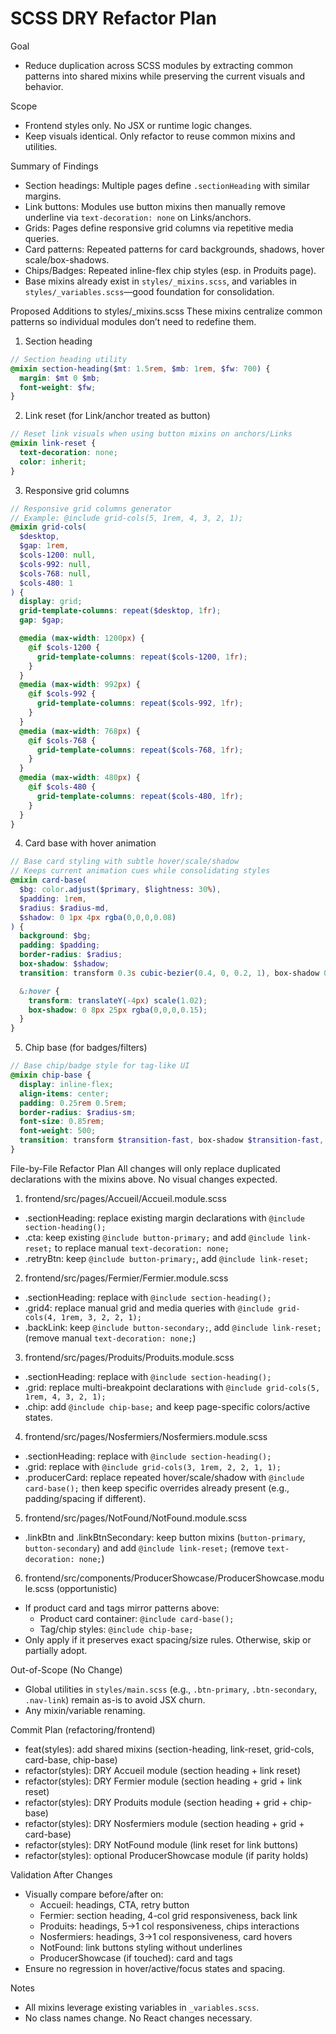 # SCSS DRY Refactor Plan

Goal
- Reduce duplication across SCSS modules by extracting common patterns into shared mixins while preserving the current visuals and behavior.

Scope
- Frontend styles only. No JSX or runtime logic changes.
- Keep visuals identical. Only refactor to reuse common mixins and utilities.

Summary of Findings
- Section headings: Multiple pages define `.sectionHeading` with similar margins.
- Link buttons: Modules use button mixins then manually remove underline via `text-decoration: none` on Links/anchors.
- Grids: Pages define responsive grid columns via repetitive media queries.
- Card patterns: Repeated patterns for card backgrounds, shadows, hover scale/box-shadows.
- Chips/Badges: Repeated inline-flex chip styles (esp. in Produits page).
- Base mixins already exist in `styles/_mixins.scss`, and variables in `styles/_variables.scss`—good foundation for consolidation.

Proposed Additions to styles/_mixins.scss
These mixins centralize common patterns so individual modules don’t need to redefine them.

1) Section heading
```scss
// Section heading utility
@mixin section-heading($mt: 1.5rem, $mb: 1rem, $fw: 700) {
  margin: $mt 0 $mb;
  font-weight: $fw;
}
```

2) Link reset (for Link/anchor treated as button)
```scss
// Reset link visuals when using button mixins on anchors/Links
@mixin link-reset {
  text-decoration: none;
  color: inherit;
}
```

3) Responsive grid columns
```scss
// Responsive grid columns generator
// Example: @include grid-cols(5, 1rem, 4, 3, 2, 1);
@mixin grid-cols(
  $desktop,
  $gap: 1rem,
  $cols-1200: null,
  $cols-992: null,
  $cols-768: null,
  $cols-480: 1
) {
  display: grid;
  grid-template-columns: repeat($desktop, 1fr);
  gap: $gap;

  @media (max-width: 1200px) {
    @if $cols-1200 {
      grid-template-columns: repeat($cols-1200, 1fr);
    }
  }
  @media (max-width: 992px) {
    @if $cols-992 {
      grid-template-columns: repeat($cols-992, 1fr);
    }
  }
  @media (max-width: 768px) {
    @if $cols-768 {
      grid-template-columns: repeat($cols-768, 1fr);
    }
  }
  @media (max-width: 480px) {
    @if $cols-480 {
      grid-template-columns: repeat($cols-480, 1fr);
    }
  }
}
```

4) Card base with hover animation
```scss
// Base card styling with subtle hover/scale/shadow
// Keeps current animation cues while consolidating styles
@mixin card-base(
  $bg: color.adjust($primary, $lightness: 30%),
  $padding: 1rem,
  $radius: $radius-md,
  $shadow: 0 1px 4px rgba(0,0,0,0.08)
) {
  background: $bg;
  padding: $padding;
  border-radius: $radius;
  box-shadow: $shadow;
  transition: transform 0.3s cubic-bezier(0.4, 0, 0.2, 1), box-shadow 0.3s ease;

  &:hover {
    transform: translateY(-4px) scale(1.02);
    box-shadow: 0 8px 25px rgba(0,0,0,0.15);
  }
}
```

5) Chip base (for badges/filters)
```scss
// Base chip/badge style for tag-like UI
@mixin chip-base {
  display: inline-flex;
  align-items: center;
  padding: 0.25rem 0.5rem;
  border-radius: $radius-sm;
  font-size: 0.85rem;
  font-weight: 500;
  transition: transform $transition-fast, box-shadow $transition-fast, background-color $transition-fast;
}
```

File-by-File Refactor Plan
All changes will only replace duplicated declarations with the mixins above. No visual changes expected.

1) frontend/src/pages/Accueil/Accueil.module.scss
- .sectionHeading: replace existing margin declarations with `@include section-heading();`
- .cta: keep existing `@include button-primary;` and add `@include link-reset;` to replace manual `text-decoration: none;`
- .retryBtn: keep `@include button-primary;`, add `@include link-reset;`

2) frontend/src/pages/Fermier/Fermier.module.scss
- .sectionHeading: replace with `@include section-heading();`
- .grid4: replace manual grid and media queries with `@include grid-cols(4, 1rem, 3, 2, 2, 1);`
- .backLink: keep `@include button-secondary;`, add `@include link-reset;` (remove manual `text-decoration: none;`)

3) frontend/src/pages/Produits/Produits.module.scss
- .sectionHeading: replace with `@include section-heading();`
- .grid: replace multi-breakpoint declarations with `@include grid-cols(5, 1rem, 4, 3, 2, 1);`
- .chip: add `@include chip-base;` and keep page-specific colors/active states.

4) frontend/src/pages/Nosfermiers/Nosfermiers.module.scss
- .sectionHeading: replace with `@include section-heading();`
- .grid: replace with `@include grid-cols(3, 1rem, 2, 2, 1, 1);`
- .producerCard: replace repeated hover/scale/shadow with `@include card-base();` then keep specific overrides already present (e.g., padding/spacing if different).

5) frontend/src/pages/NotFound/NotFound.module.scss
- .linkBtn and .linkBtnSecondary: keep button mixins (`button-primary`, `button-secondary`) and add `@include link-reset;` (remove `text-decoration: none;`)

6) frontend/src/components/ProducerShowcase/ProducerShowcase.module.scss (opportunistic)
- If product card and tags mirror patterns above:
  - Product card container: `@include card-base();`
  - Tag/chip styles: `@include chip-base;`
- Only apply if it preserves exact spacing/size rules. Otherwise, skip or partially adopt.

Out-of-Scope (No Change)
- Global utilities in `styles/main.scss` (e.g., `.btn-primary`, `.btn-secondary`, `.nav-link`) remain as-is to avoid JSX churn.
- Any mixin/variable renaming.

Commit Plan (refactoring/frontend)
- feat(styles): add shared mixins (section-heading, link-reset, grid-cols, card-base, chip-base)
- refactor(styles): DRY Accueil module (section heading + link reset)
- refactor(styles): DRY Fermier module (section heading + grid + link reset)
- refactor(styles): DRY Produits module (section heading + grid + chip-base)
- refactor(styles): DRY Nosfermiers module (section heading + grid + card-base)
- refactor(styles): DRY NotFound module (link reset for link buttons)
- refactor(styles): optional ProducerShowcase module (if parity holds)

Validation After Changes
- Visually compare before/after on:
  - Accueil: headings, CTA, retry button
  - Fermier: section heading, 4-col grid responsiveness, back link
  - Produits: headings, 5→1 col responsiveness, chips interactions
  - Nosfermiers: headings, 3→1 col responsiveness, card hovers
  - NotFound: link buttons styling without underlines
  - ProducerShowcase (if touched): card and tags
- Ensure no regression in hover/active/focus states and spacing.

Notes
- All mixins leverage existing variables in `_variables.scss`.
- No class names change. No React changes necessary.
